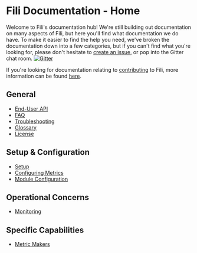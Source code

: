 Fili Documentation - Home
=========================

Welcome to Fili's documentation hub! We're still building out documentation on many aspects of Fili, but here you'll
find what documentation we do have. To make it easier to find the help you need, we've broken the documentation down
into a few categories, but if you can't find what you're looking for, please don't hesitate to 
[create an issue](https://github.com/yahoo/fili/issues/new), or pop into the Gitter chat room. 
[![Gitter](https://img.shields.io/gitter/room/yahoo/fili.svg?maxAge=2592000)](https://gitter.im/yahoo/fili)

If you're looking for documentation relating to [contributing](/CONTRIBUTING.md) to Fili, more information can be found
[here](contributing/README.md).

General
-------
- [End-User API](end-user-api.md)
- [FAQ](faq.md)
- [Troubleshooting](troubleshooting.md)
- [Glossary](glossary.md)
- [License](/LICENSE.md)

Setup & Configuration
---------------------
- [Setup](setup.md)
- [Configuring Metrics](configuring-metrics.md)
- [Module Configuration](module-configuration.md)

Operational Concerns
--------------------
- [Monitoring](monitoring-and-operations.md)

Specific Capabilities
---------------------
- [Metric Makers](built-in-makers.md)
